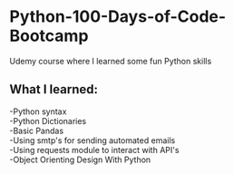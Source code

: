 # Python-100-Days-of-Code-Bootcamp
Udemy course where I learned some fun Python skills 

## What I learned:
-Python syntax <br/>
-Python Dictionaries <br/>
-Basic Pandas <br/>
-Using smtp's for sending automated emails <br/>
-Using requests module to interact with API's <br/>
-Object Orienting Design With Python <br/>


